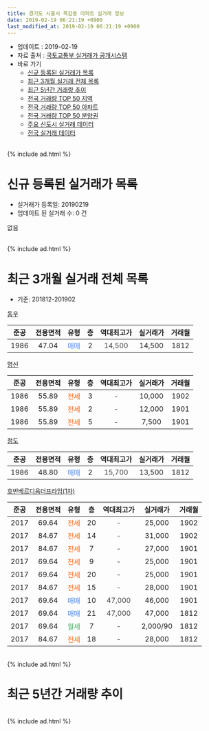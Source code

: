 ```yaml
---
title: 경기도 시흥시 목감동 아파트 실거래 정보
date: 2019-02-19 06:21:19 +0900
last_modified_at: 2019-02-19 06:21:19 +0900
---
```


* 업데이트 : 2019-02-19
* 자료 출처 : [국토교통부 실거래가 공개시스템](http://rt.molit.go.kr)
* 바로 가기
    * [신규 등록된 실거래가 목록](#신규-등록된-실거래가-목록)
    * [최근 3개월 실거래 전체 목록](#최근-3개월-실거래-전체-목록)
    * [최근 5년간 거래량 추이](#최근-5년간-거래량-추이)
    * [전국 거래량 TOP 50 지역](https://inasie.github.io/apt-trade-info/최근-3개월-전국에서-가장-거래가-많이-발생한-지역)
    * [전국 거래량 TOP 50 아파트](https://inasie.github.io/apt-trade-info/최근-3개월-전국에서-가장-거래가-많이-발생한-아파트)
    * [전국 거래량 TOP 50 분양권](https://inasie.github.io/apt-trade-info/최근-3개월-전국에서-가장-거래가-많이-발생한-분양권)
    * [주요 신도시 실거래 데이터](https://inasie.github.io/apt-trade-info/주요-신도시)
    * [전국 실거래 데이터](https://inasie.github.io/apt-trade-info/전국)
<br>
{% include ad.html %}
<br>

# 신규 등록된 실거래가 목록
* 실거래가 등록일: 20190219
* 업데이트 된 실거래 수: 0 건

없음

<br>
{% include ad.html %}
<br>

# 최근 3개월 실거래 전체 목록
* 기준: 201812-201902


[동우](https://search.naver.com/search.naver?query=%EA%B2%BD%EA%B8%B0%EB%8F%84+%EC%8B%9C%ED%9D%A5%EC%8B%9C+%EB%AA%A9%EA%B0%90%EB%8F%99+%EB%8F%99%EC%9A%B0)

|준공|전용면적|유형|층|역대최고가|실거래가|거래월|
|:---:|:---:|:---:|:---:|:---:|:---:|:---:|
|1986|47.04|<span style="color:#4285f3">매매</span>|2|<span style="color:#444444">14,500</span>|14,500|1812|

[명신](https://search.naver.com/search.naver?query=%EA%B2%BD%EA%B8%B0%EB%8F%84+%EC%8B%9C%ED%9D%A5%EC%8B%9C+%EB%AA%A9%EA%B0%90%EB%8F%99+%EB%AA%85%EC%8B%A0)

|준공|전용면적|유형|층|역대최고가|실거래가|거래월|
|:---:|:---:|:---:|:---:|:---:|:---:|:---:|
|1986|55.89|<span style="color:#ff5a00">전세</span>|3|<span style="color:#444444">-</span>|10,000|1902|
|1986|55.89|<span style="color:#ff5a00">전세</span>|2|<span style="color:#444444">-</span>|12,000|1901|
|1986|55.89|<span style="color:#ff5a00">전세</span>|5|<span style="color:#444444">-</span>|7,500|1901|

[청도](https://search.naver.com/search.naver?query=%EA%B2%BD%EA%B8%B0%EB%8F%84+%EC%8B%9C%ED%9D%A5%EC%8B%9C+%EB%AA%A9%EA%B0%90%EB%8F%99+%EC%B2%AD%EB%8F%84)

|준공|전용면적|유형|층|역대최고가|실거래가|거래월|
|:---:|:---:|:---:|:---:|:---:|:---:|:---:|
|1986|48.80|<span style="color:#4285f3">매매</span>|2|<span style="color:#444444">15,700</span>|13,500|1812|

[호반베르디움더프라임(1차)](https://search.naver.com/search.naver?query=%EA%B2%BD%EA%B8%B0%EB%8F%84+%EC%8B%9C%ED%9D%A5%EC%8B%9C+%EB%AA%A9%EA%B0%90%EB%8F%99+%ED%98%B8%EB%B0%98%EB%B2%A0%EB%A5%B4%EB%94%94%EC%9B%80%EB%8D%94%ED%94%84%EB%9D%BC%EC%9E%84%281%EC%B0%A8%29)

|준공|전용면적|유형|층|역대최고가|실거래가|거래월|
|:---:|:---:|:---:|:---:|:---:|:---:|:---:|
|2017|69.64|<span style="color:#ff5a00">전세</span>|20|<span style="color:#444444">-</span>|25,000|1902|
|2017|84.67|<span style="color:#ff5a00">전세</span>|14|<span style="color:#444444">-</span>|31,000|1902|
|2017|84.67|<span style="color:#ff5a00">전세</span>|7|<span style="color:#444444">-</span>|27,000|1901|
|2017|69.64|<span style="color:#ff5a00">전세</span>|9|<span style="color:#444444">-</span>|25,000|1901|
|2017|69.64|<span style="color:#ff5a00">전세</span>|20|<span style="color:#444444">-</span>|25,000|1901|
|2017|84.67|<span style="color:#ff5a00">전세</span>|15|<span style="color:#444444">-</span>|28,000|1901|
|2017|69.64|<span style="color:#4285f3">매매</span>|10|<span style="color:#444444">47,000</span>|46,000|1901|
|2017|69.64|<span style="color:#4285f3">매매</span>|21|<span style="color:#444444">47,000</span>|47,000|1812|
|2017|69.64|<span style="color:#34a853">월세</span>|7|<span style="color:#444444">-</span>|2,000/90|1812|
|2017|84.67|<span style="color:#ff5a00">전세</span>|18|<span style="color:#444444">-</span>|28,000|1812|


<br>
{% include ad.html %}
<br>

# 최근 5년간 거래량 추이


<div style="width:100%;">
    <canvas id="deal_progress" height="200"></canvas>
</div>

<script>
new Chart(document.getElementById("deal_progress"), {
    type: 'line',
    data: {
        labels: ['201402','201403','201404','201405','201406','201407','201408','201409','201410','201411','201412','201501','201502','201503','201504','201505','201506','201507','201508','201509','201510','201511','201512','201601','201602','201603','201604','201605','201606','201607','201608','201609','201610','201611','201612','201701','201702','201703','201704','201705','201706','201707','201708','201709','201710','201711','201712','201801','201802','201803','201804','201805','201806','201807','201808','201809','201810','201811','201812','201901','201902'],
        datasets: [{
            label: '매매',
            pointRadius: 1,
            data: [2, 2, 2, 2, 0, 1, 0, 0, 3, 2, 1, 4, 2, 5, 5, 6, 1, 1, 1, 0, 1, 2, 3, 0, 0, 1, 2, 5, 5, 4, 2, 3, 6, 1, 0, 4, 6, 4, 6, 2, 1, 5, 3, 7, 1, 0, 3, 6, 1, 2, 1, 1, 3, 3, 5, 4, 8, 2, 3, 1, 0],
            borderColor: "rgba(255, 201, 14, 1)",
            backgroundColor: "rgba(255, 201, 14, 0.5)",
            fill: false,
            lineTension: 0
        },{
            label: '전월세',
            pointRadius: 1,
            data: [1, 1, 1, 7, 4, 1, 2, 2, 1, 1, 1, 3, 4, 2, 3, 4, 0, 3, 1, 0, 3, 3, 0, 2, 0, 3, 6, 0, 1, 4, 3, 2, 4, 2, 3, 4, 11, 11, 10, 8, 9, 5, 2, 5, 2, 5, 6, 3, 4, 5, 5, 3, 3, 7, 2, 5, 3, 1, 2, 6, 3],
            borderColor: "rgba(0, 141, 185, 1)",
            backgroundColor: "rgba(0, 141, 185, 0.5)",
            fill: false,
            lineTension: 0
        }
        ]
    },
    options: {
        responsive: true,
        title: {
            display: false
        },
        tooltips: {
            mode: 'index',
            intersect: false
        },
        hover: {
            mode: 'nearest',
            intersect: true
        },
        scales: {
            xAxes: [{
                display: true,
                scaleLabel: {
                    display: true,
                    labelString: '년/월'
                }
            }],
            yAxes: [{
                display: true,
                ticks: {
                    suggestedMin: 0,
                },
                scaleLabel: {
                    display: true,
                    labelString: '실거래 수'
                }
            }]
        }
    }
});

</script>


<br>
{% include ad.html %}
<br>

